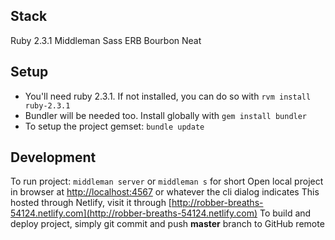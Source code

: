 ## Stack
Ruby 2.3.1
Middleman
Sass
ERB
Bourbon Neat

## Setup
- You'll need ruby 2.3.1. If not installed, you can do so with `rvm install ruby-2.3.1`
- Bundler will be needed too. Install globally with `gem install bundler`
- To setup the project gemset: `bundle update`


## Development
To run project: `middleman server` or `middleman s` for short
Open local project in browser at [http://localhost:4567](http://localhost:4567) or whatever the cli dialog indicates
This hosted through Netlify, visit it through [http://robber-breaths-54124.netlify.com](http://robber-breaths-54124.netlify.com)
To build and deploy project, simply git commit and push **master** branch to GitHub remote
